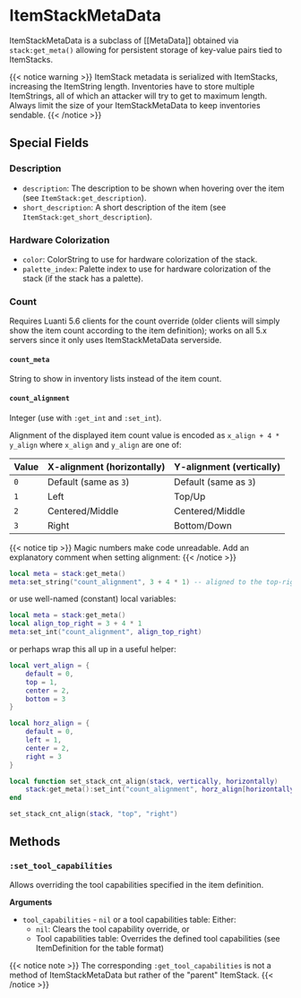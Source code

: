 # ItemStackMetaData
ItemStackMetaData is a subclass of [[MetaData]] obtained via `stack:get_meta()` allowing for persistent storage of key-value pairs tied to ItemStacks.

{{< notice warning >}}
ItemStack metadata is serialized with ItemStacks, increasing the ItemString length. Inventories have to store multiple ItemStrings, all of which an attacker will try to get to maximum length. Always limit the size of your ItemStackMetaData to keep inventories sendable.
{{< /notice >}}

## Special Fields

### Description
* `description`: The description to be shown when hovering over the item (see `ItemStack:get_description`).
* `short_description`: A short description of the item (see `ItemStack:get_short_description`).

### Hardware Colorization
* `color`: ColorString to use for hardware colorization of the stack.
* `palette_index`: Palette index to use for hardware colorization of the stack (if the stack has a palette).

### Count
Requires Luanti 5.6 clients for the count override (older clients will simply show the item count according to the item definition); works on all 5.x servers since it only uses ItemStackMetaData serverside.

#### `count_meta`
String to show in inventory lists instead of the item count.

#### `count_alignment`
Integer (use with `:get_int` and `:set_int`).

Alignment of the displayed item count value is encoded as `x_align + 4 * y_align` where `x_align` and `y_align` are one of:

| Value | X-alignment (horizontally) | Y-alignment (vertically) |
| ----- | -------------------------- | ------------------------ |
| `0`   | Default (same as `3`)      | Default (same as `3`)    |
| `1`   | Left                       | Top/Up                   |
| `2`   | Centered/Middle            | Centered/Middle          |
| `3`   | Right                      | Bottom/Down              |

{{< notice tip >}}
Magic numbers make code unreadable. Add an explanatory comment when setting alignment:
{{< /notice >}}

```lua
local meta = stack:get_meta()
meta:set_string("count_alignment", 3 + 4 * 1) -- aligned to the top-right corner
```

or use well-named (constant) local variables:

```lua
local meta = stack:get_meta()
local align_top_right = 3 + 4 * 1
meta:set_int("count_alignment", align_top_right)
```

or perhaps wrap this all up in a useful helper:

```lua
local vert_align = {
	default = 0,
	top = 1,
	center = 2,
	bottom = 3
}

local horz_align = {
	default = 0,
	left = 1,
	center = 2,
	right = 3
}

local function set_stack_cnt_align(stack, vertically, horizontally)
	stack:get_meta():set_int("count_alignment", horz_align[horizontally] + 4 * vert_align[vertically])
end

set_stack_cnt_align(stack, "top", "right")
```

## Methods

### `:set_tool_capabilities`
Allows overriding the tool capabilities specified in the item definition.

**Arguments**
- `tool_capabilities` - `nil` or a tool capabilities table: Either:
  - `nil`: Clears the tool capability override, or
  - Tool capabilities table: Overrides the defined tool capabilities (see ItemDefinition for the table format)

{{< notice note >}}
The corresponding `:get_tool_capabilities` is not a method of ItemStackMetaData but rather of the "parent" ItemStack.
{{< /notice >}}
